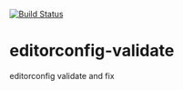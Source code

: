 [![Build Status](https://travis-ci.org/ustccjw/editorconfig-validate.svg)](https://travis-ci.org/ustccjw/editorconfig-validate)

# editorconfig-validate
editorconfig validate and fix
